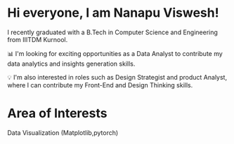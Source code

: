 # Hi everyone, I am Nanapu Viswesh!
 I recently graduated with a B.Tech in Computer Science and Engineering from IIITDM Kurnool.
 
📊 I'm looking for exciting opportunities as a Data Analyst to contribute my data  analytics and insights generation skills.

💡 I'm also interested in roles such as Design Strategist and product Analyst, where I can contribute my Front-End and Design Thinking skills.

# Area of Interests

Data Visualization (Matplotlib,pytorch)
